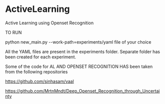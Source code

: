 # ActiveLearning
Active Learning using Openset Recognition 

TO RUN

python new_main.py --work-path=experiments/yaml file of your choice

All the YAML files are present in the experiments folder. Separate folder has been created for each experiment.


Some of the code for AL AND OPENSET RECOGNITION HAS been taken from the
following repositories

https://github.com/sinhasam/vaal

https://github.com/MrtnMndt/Deep_Openset_Recognition_through_Uncertainty
